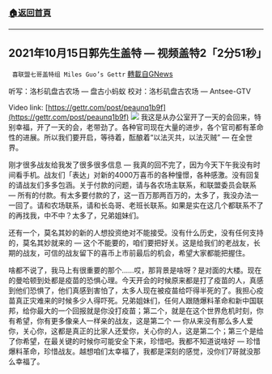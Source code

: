 ###  [:house:返回首頁](https://github.com/ourhimalayas/txt)
---


## 2021年10月15日郭先生盖特 — 视频盖特2「2分51秒」
` 喜联盟七哥盖特组 Miles Guo’s Gettr` [轉載自GNews](https://gnews.org/zh-hans/1597623/)

听写：洛杉矶盘古农场 — 盘古小蚂蚁
校对：洛杉矶盘古农场 — Antsee-GTV

Video link: [https://gettr.com/post/peaunq1b9f](https://gettr.com/post/peaunq1b9f)
![](https://assets.gnews.org/wp-content/uploads/2021/10/B1765736-60AF-4A13-B04F-9A43E1B12F42.png)
我这是从办公室开了一天的会回来，特别幸福，开了一天的会，老带劲了。各种官司现在大量的进步，各个官司都有革命性的进展。所以我们要开启，等待着，酝酿着“以法灭共，以法灭贼” — 在全世界。

刚才很多战友给我发了很多很多信息 — 我真的回不完了，因为今天下午我没有时间看手机。战友们「表达」对新的4000万喜币的各种憧憬，各种感激。没有回复的请战友们多多包涵。关于付款的问题，请与各农场主联系，和联盟委员会联系 — 所有的付款。有太多要付款的了，这一百万那两百万的，太多了，我没办法一一回了。请和农场联系，请和长岛哥、老班长联系。如果是实在这几个都联系不了的再找我，中不中？太多了，兄弟姐妹们。

还有一个，莫名其妙的新的人想投资绝对不能接受。没有什么历史，没有任何支持的，莫名其妙就来的 — 这个不能要的，咱们要把好关。这是给我们的老战友，长期的战友，可信的战友留下的喜币上市前最后的机会，希望大家都能把握住。

啥都不说了，我马上有很重要的那个……哎，那背景是啥呀？是对面的大楼。现在的曼哈顿到处都是疫苗的恐惧心理。今天开会的时候原来都是打了疫苗的人，真感到他们恐惧了，他们真感到害怕了，太多人现在被疫苗给吓得半死的了。我担心疫苗真正灾难来的时候多少人得吓死。兄弟姐妹们，任何人跟随爆料革命和新中国联邦，给你最大的一个回报就是你没打疫苗；第二个，就是在这个世界危机时刻，你有希望，你有更多像亲人一样亲的战友，这是第二个 — 你从来没有那么多人爱你，关心你，这都是真正的比家人还爱你，关心你的人，这是第二个；第三个是给了你希望，在最关键的时候你可能安全下来，珍惜吧。我都不知道说啥好 — 珍惜爆料革命，珍惜战友。越想咱们太幸福了，我都是深刻的感觉，没你们7哥就没那么幸福了。
